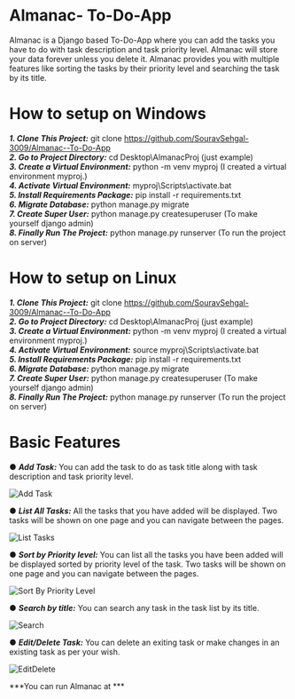 # Almanac- To-Do-App
Almanac is a Django based To-Do-App  where you can add the tasks you have to do with task description and task priority level. Almanac will store your data forever unless you delete it. Almanac provides you with multiple features like sorting the tasks by their priority level and searching the task by its title. 

# How to setup on Windows
***1. Clone This Project:*** git clone https://github.com/SouravSehgal-3009/Almanac--To-Do-App   </br>
***2. Go to Project Directory:*** cd Desktop\AlmanacProj        (just example) </br>
***3. Create a Virtual Environment:*** python -m venv myproj        (I created a virtual environment myproj.)</br>
***4. Activate Virtual Environment:*** myproj\Scripts\activate.bat </br>
***5. Install Requirements Package:*** pip install -r requirements.txt </br>
***6. Migrate Database:*** python manage.py migrate </br>
***7. Create Super User:*** python manage.py createsuperuser (To make yourself django admin) </br>
***8. Finally Run The Project:*** python manage.py runserver (To run the project on server) </br>

# How to setup on Linux
***1. Clone This Project:*** git clone https://github.com/SouravSehgal-3009/Almanac--To-Do-App </br>
***2. Go to Project Directory:*** cd Desktop\AlmanacProj        (just example) </br>
***3. Create a Virtual Environment:*** python -m venv myproj        (I created a virtual environment myproj.) </br>
***4. Activate Virtual Environment:*** source myproj\Scripts\activate.bat </br>
***5. Install Requirements Package:*** pip install -r requirements.txt </br>
***6. Migrate Database:*** python manage.py migrate </br>
***7. Create Super User:*** python manage.py createsuperuser (To make yourself django admin) </br>
***8. Finally Run The Project:*** python manage.py runserver (To run the project on server) </br>
 
# Basic Features
● ***Add Task:*** You can add the task to do as task title along with task description and task priority level.

![Add Task](https://user-images.githubusercontent.com/60173032/117720845-c92d5b80-b1fc-11eb-94ce-9dac0e55fe7a.jpg)

● ***List All Tasks:*** All the tasks that you have added will be displayed. Two tasks will be shown on one page and you can navigate between the pages.

![List Tasks](https://user-images.githubusercontent.com/60173032/117721409-71dbbb00-b1fd-11eb-8009-b591107d5a9d.jpg)

● ***Sort by Priority level:*** You can list all the tasks you have been added will be displayed sorted by priority level of the task. Two tasks will be shown on one page and you can navigate between the pages.

![Sort By Priority Level](https://user-images.githubusercontent.com/60173032/117721799-eca4d600-b1fd-11eb-89bf-bf6d9337e6fe.jpg)

● ***Search by title:*** You can search any task in the task list by its title.

![Search](https://user-images.githubusercontent.com/60173032/117721894-0d6d2b80-b1fe-11eb-82ed-4cb304260b0d.jpg)

● ***Edit/Delete Task:*** You can delete an exiting task or make changes in an existing task as per your wish.

![EditDelete](https://user-images.githubusercontent.com/60173032/117722140-558c4e00-b1fe-11eb-8aae-25a62fdc523e.jpg)

***You can run Almanac at ***



